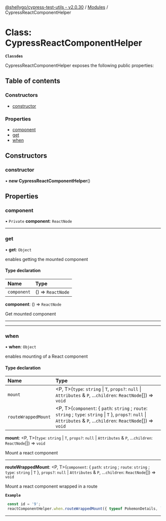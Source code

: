 [@shellygo/cypress-test-utils - v2.0.30](../README.md) / [Modules](../modules.md) / CypressReactComponentHelper

# Class: CypressReactComponentHelper

**`Classdes`**

CypressReactComponentHelper exposes the following public properties:

## Table of contents

### Constructors

- [constructor](CypressReactComponentHelper.md#constructor)

### Properties

- [component](CypressReactComponentHelper.md#component)
- [get](CypressReactComponentHelper.md#get)
- [when](CypressReactComponentHelper.md#when)

## Constructors

### constructor

• **new CypressReactComponentHelper**()

## Properties

### component

• `Private` **component**: `ReactNode`

___

### get

• **get**: `Object`

enables getting the mounted component

#### Type declaration

| Name | Type |
| :------ | :------ |
| `component` | () => `ReactNode` |

**component**: () => `ReactNode`

Get mounted component

-----

___

### when

• **when**: `Object`

enables mounting of a React component

#### Type declaration

| Name | Type |
| :------ | :------ |
| `mount` | <P, T\>(`type`: `string` \| `T`, `props?`: ``null`` \| `Attributes` & `P`, ...`children`: `ReactNode`[]) => `void` |
| `routeWrappedMount` | <P, T\>(`component`: { `path`: `string` ; `route`: `string` ; `type`: `string` \| `T`  }, `props?`: ``null`` \| `Attributes` & `P`, ...`children`: `ReactNode`[]) => `void` |

**mount**: <P, T\>(`type`: `string` \| `T`, `props?`: ``null`` \| `Attributes` & `P`, ...`children`: `ReactNode`[]) => `void`

Mount a react component

-----

**routeWrappedMount**: <P, T\>(`component`: { `path`: `string` ; `route`: `string` ; `type`: `string` \| `T`  }, `props?`: ``null`` \| `Attributes` & `P`, ...`children`: `ReactNode`[]) => `void`

Mount a react component wrapped in a route

**`Example`**

```ts
 const id = '9';
 reactComponentHelper.when.routeWrappedMount({ typeof PokemonDetails, `/id/${id}`, "id/:id" });
```

-----
